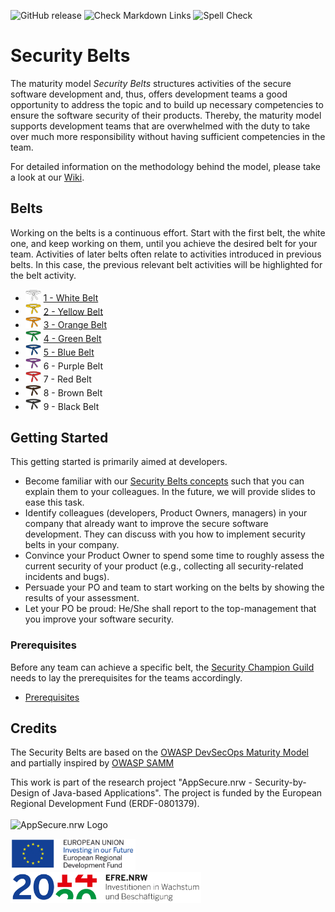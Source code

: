 ![GitHub release](https://img.shields.io/github/v/release/AppSecure-nrw/security-belts)
![Check Markdown Links](https://github.com/AppSecure-nrw/security-belts/actions/workflows/check-md-links.yml/badge.svg)
![Spell Check](https://github.com/AppSecure-nrw/security-belts/actions/workflows/check-spell.yml/badge.svg)

# Security Belts

The maturity model *Security Belts* structures activities of the secure software development and, thus, offers development teams a good opportunity to address the topic and to build up necessary competencies to ensure the software security of their products. Thereby, the maturity model supports development teams that are overwhelmed with the duty to take over much more responsibility without having sufficient competencies in the team.

For detailed information on the methodology behind the model, please take a look at our [Wiki](https://github.com/AppSecure-nrw/security-belts/wiki).

## Belts

Working on the belts is a continuous effort. Start with the first belt, the white one, and keep working on them, until you achieve the desired belt for your team. Activities of later belts often relate to activities introduced in previous belts. In this case, the previous relevant belt activities will be highlighted for the belt activity.

- [<img src="https://raw.githubusercontent.com/AppSecure-nrw/security-belts/assets/belt-img/01_security-belt-white.svg" width="25" />](white/README.md) [1 - White Belt](white/README.md)
- <img src="https://raw.githubusercontent.com/AppSecure-nrw/security-belts/assets/belt-img/02_security-belt-yellow.svg" width="25" /> [2 - Yellow Belt](yellow/README.md)
- <img src="https://raw.githubusercontent.com/AppSecure-nrw/security-belts/assets/belt-img/03_security-belt-orange.svg" width="25" /> [3 - Orange Belt](orange/README.md)
- <img src="https://raw.githubusercontent.com/AppSecure-nrw/security-belts/assets/belt-img/04_security-belt-green.svg" width="25" /> [4 - Green Belt](green/README.md)
- <img src="https://raw.githubusercontent.com/AppSecure-nrw/security-belts/assets/belt-img/05_security-belt-blue.svg" width="25" /> [5 - Blue Belt](blue/README.md)
- <img src="https://raw.githubusercontent.com/AppSecure-nrw/security-belts/assets/belt-img/06_security-belt-purple.svg" width="25" /> 6 - Purple Belt
- <img src="https://raw.githubusercontent.com/AppSecure-nrw/security-belts/assets/belt-img/07_security-belt-red.svg" width="25" /> 7 - Red Belt
- <img src="https://raw.githubusercontent.com/AppSecure-nrw/security-belts/assets/belt-img/08_security-belt-brown.svg" width="25" /> 8 - Brown Belt
- <img src="https://raw.githubusercontent.com/AppSecure-nrw/security-belts/assets/belt-img/09_security-belt-black.svg" width="25" /> 9 - Black Belt

## Getting Started

This getting started is primarily aimed at developers.

- Become familiar with our [Security Belts concepts](https://github.com/AppSecure-nrw/security-belts/wiki/The-Concept) such that you can explain them to your colleagues. In the future, we will provide slides to ease this task.
- Identify colleagues (developers, Product Owners, managers) in your company that already want to improve the secure software development. They can discuss with you how to implement security belts in your company.
- Convince your Product Owner to spend some time to roughly assess the current security of your product (e.g., collecting all security-related incidents and bugs).
- Persuade your PO and team to start working on the belts by showing the results of your assessment.
- Let your PO be proud: He/She shall report to the top-management that you improve your software security.

### Prerequisites

Before any team can achieve a specific belt, the [Security Champion Guild](https://github.com/AppSecure-nrw/security-belts/wiki/Security-Champion-Guild) needs to lay the prerequisites for the teams accordingly.

- [Prerequisites](prerequisites/README.md)

## Credits

The Security Belts are based on the [OWASP DevSecOps Maturity Model](https://owasp.org/www-project-devsecops-maturity-model/) and partially inspired by [OWASP SAMM](https://owasp.org/www-project-samm/)

This work is part of the research project "AppSecure.nrw - Security-by-Design of Java-based Applications". The project is funded by the European Regional Development Fund (ERDF-0801379).
<br/>
  <br/><img src="https://github.com/AppSecure-nrw/funding-notice/blob/main/Logo_48_lang_Zeichenfl%C3%A4che%201.png" alt="AppSecure.nrw Logo" height="50"/>

<img src="https://github.com/AppSecure-nrw/funding-notice/blob/main/EFRE_Foerderhinweis_englisch_farbig.jpg" alt="EFRE Logo" height="50"/> <img src="https://github.com/AppSecure-nrw/funding-notice/blob/main/Ziel2NRW_RGB_1809_jpg.jpg" alt="NRW Logo" height="50"/>

